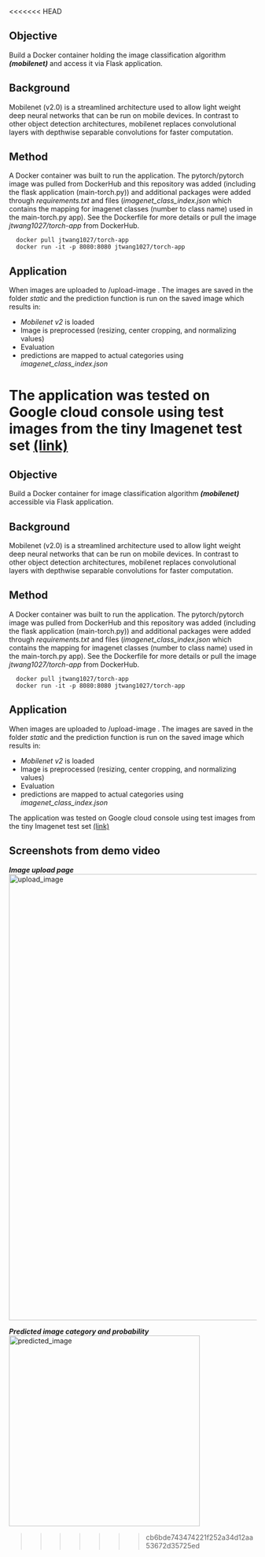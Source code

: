 <<<<<<< HEAD
## Objective  
Build a Docker container holding the image classification algorithm ***(mobilenet)*** and access it via Flask application.


## Background  
Mobilenet (v2.0) is a streamlined architecture used to allow light weight deep neural networks that can be run on mobile devices. In contrast to other object detection architectures, mobilenet replaces convolutional layers with depthwise separable convolutions for faster computation.


## Method  
A Docker container was built to run the application. The pytorch/pytorch image was pulled from DockerHub and this repository was added (including the flask application (main-torch.py)) and additional packages were added through *requirements.txt* and files (*imagenet_class_index.json* which contains the mapping for imagenet classes (number to class name) used in the main-torch.py app). See the Dockerfile for more details or pull the image *jtwang1027/torch-app* from DockerHub.
```console
  docker pull jtwang1027/torch-app
  docker run -it -p 8080:8080 jtwang1027/torch-app
```

## Application
When images are uploaded to /upload-image . The images are saved in the folder *static* and the prediction function is run on the saved image which results in:
- *Mobilenet v2* is loaded
- Image is preprocessed (resizing, center cropping, and normalizing values)
- Evaluation 
- predictions are mapped to actual categories using *imagenet_class_index.json*

The application was tested on Google cloud console using test images from the tiny Imagenet test set [(link)](https://tiny-imagenet.herokuapp.com/)
=======
## Objective  
Build a Docker container for image classification algorithm ***(mobilenet)*** accessible via Flask application.


## Background  
Mobilenet (v2.0) is a streamlined architecture used to allow light weight deep neural networks that can be run on mobile devices. In contrast to other object detection architectures, mobilenet replaces convolutional layers with depthwise separable convolutions for faster computation.


## Method  
A Docker container was built to run the application. The pytorch/pytorch image was pulled from DockerHub and this repository was added (including the flask application (main-torch.py)) and additional packages were added through *requirements.txt* and files (*imagenet_class_index.json* which contains the mapping for imagenet classes (number to class name) used in the main-torch.py app). See the Dockerfile for more details or pull the image *jtwang1027/torch-app* from DockerHub.
```console
  docker pull jtwang1027/torch-app
  docker run -it -p 8080:8080 jtwang1027/torch-app
```

## Application
When images are uploaded to /upload-image . The images are saved in the folder *static* and the prediction function is run on the saved image which results in:
- *Mobilenet v2* is loaded
- Image is preprocessed (resizing, center cropping, and normalizing values)
- Evaluation 
- predictions are mapped to actual categories using *imagenet_class_index.json*

The application was tested on Google cloud console using test images from the tiny Imagenet test set [(link)](https://tiny-imagenet.herokuapp.com/)

## Screenshots from demo video  
***Image upload page***
<img width="908" alt="upload_image" src="https://user-images.githubusercontent.com/46359281/75620703-fe024500-5b59-11ea-84f7-ed282c36ebe6.png">  

***Predicted image category and probability***  
<img width="388" alt="predicted_image" src="https://user-images.githubusercontent.com/46359281/75620694-ef1b9280-5b59-11ea-9596-8a8129484d08.png">

>>>>>>> cb6bde743474221f252a34d12aa53672d35725ed
